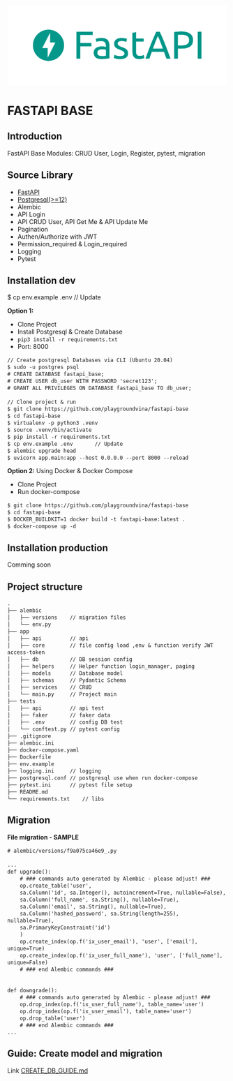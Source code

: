 ![alt text](logo-teal.png "FastAPI")

# FASTAPI BASE

## Introduction
FastAPI Base
Modules: CRUD User, Login, Register, pytest, migration

## Source Library
- [FastAPI](https://fastapi.tiangolo.com/)
- [Postgresql(>=12)](https://www.postgresql.org/)
- Alembic
- API Login
- API CRUD User, API Get Me & API Update Me
- Pagination
- Authen/Authorize with JWT
- Permission_required & Login_required
- Logging
- Pytest

## Installation dev
$ cp env.example .env       // Update

**Option 1:**
- Clone Project
- Install Postgresql & Create Database
- `pip3 install -r requirements.txt`
- Port: 8000
```
// Create postgresql Databases via CLI (Ubuntu 20.04)
$ sudo -u postgres psql
# CREATE DATABASE fastapi_base;
# CREATE USER db_user WITH PASSWORD 'secret123';
# GRANT ALL PRIVILEGES ON DATABASE fastapi_base TO db_user;

// Clone project & run
$ git clone https://github.com/playgroundvina/fastapi-base
$ cd fastapi-base
$ virtualenv -p python3 .venv
$ source .venv/bin/activate
$ pip install -r requirements.txt
$ cp env.example .env       // Update
$ alembic upgrade head
$ uvicorn app.main:app --host 0.0.0.0 --port 8000 --reload
```
**Option 2:** Using Docker & Docker Compose
- Clone Project
- Run docker-compose
```
$ git clone https://github.com/playgroundvina/fastapi-base
$ cd fastapi-base
$ DOCKER_BUILDKIT=1 docker build -t fastapi-base:latest .
$ docker-compose up -d
```


## Installation production
Comming soon

## Project structure
```
.  
├── alembic  
│   ├── versions    // migration files
│   └── env.py  
├── app  
│   ├── api         // api
│   ├── core        // file config load ,env & function verify JWT access-token  
│   ├── db          // DB session config
│   ├── helpers     // Helper function login_manager, paging  
│   ├── models      // Database model
│   ├── schemas     // Pydantic Schema  
│   ├── services    // CRUD 
│   └── main.py     // Project main
├── tests  
│   ├── api         // api test
│   ├── faker       // faker data
│   ├── .env        // config DB test  
│   └── conftest.py // pytest config 
├── .gitignore  
├── alembic.ini  
├── docker-compose.yaml  
├── Dockerfile  
├── env.example  
├── logging.ini     // logging  
├── postgresql.conf // postgresql use when run docker-compose  
├── pytest.ini      // pytest file setup   
├── README.md  
└── requirements.txt    // libs
```

## Migration

**File migration - SAMPLE**
```
# alembic/versions/f9a075ca46e9_.py

...
def upgrade():
    # ### commands auto generated by Alembic - please adjust! ###
    op.create_table('user',
    sa.Column('id', sa.Integer(), autoincrement=True, nullable=False),
    sa.Column('full_name', sa.String(), nullable=True),
    sa.Column('email', sa.String(), nullable=True),
    sa.Column('hashed_password', sa.String(length=255), nullable=True),
    sa.PrimaryKeyConstraint('id')
    )
    op.create_index(op.f('ix_user_email'), 'user', ['email'], unique=True)
    op.create_index(op.f('ix_user_full_name'), 'user', ['full_name'], unique=False)
    # ### end Alembic commands ###


def downgrade():
    # ### commands auto generated by Alembic - please adjust! ###
    op.drop_index(op.f('ix_user_full_name'), table_name='user')
    op.drop_index(op.f('ix_user_email'), table_name='user')
    op.drop_table('user')
    # ### end Alembic commands ###
...
```

## Guide: Create model and migration
Link [CREATE_DB_GUIDE.md](./document/CREATE_DB_GUIDE.md)